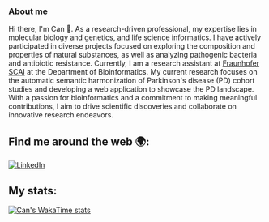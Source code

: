 ### About me
Hi there, I'm Can 👋. As a research-driven professional, my expertise lies in molecular biology and genetics, and life science informatics. I have actively participated in diverse projects focused on exploring the composition and properties of natural substances, as well as analyzing pathogenic bacteria and antibiotic resistance. Currently, I am a research assistant at [Fraunhofer SCAI](https://www.scai.fraunhofer.de/) at the Department of Bioinformatics. My current research focuses on the automatic semantic harmonization of Parkinson's disease (PD) cohort studies and developing a web application to showcase the PD landscape. With a passion for bioinformatics and a commitment to making meaningful contributions, I aim to drive scientific discoveries and collaborate on innovative research endeavors.

## Find me around the web 🌍:
[![LinkedIn](https://img.shields.io/badge/LinkedIn-0077B5?style=for-the-badge&logo=linkedin&logoColor=white)](https://www.linkedin.com/in/mehmet-can-ay)

## My stats:

[![Can's WakaTime stats](https://github-readme-stats.vercel.app/api/wakatime?username=mehmetcanay&layout=compact&theme=dark&hide=csv,text,TSConfig,YAML,Markdown&display_format=percent&custom_title=Top&nbsp;Languages&langs_count=5)](https://github.com/anuraghazra/github-readme-stats)
